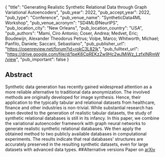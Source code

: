{
  "title": "Generating Realistic Synthetic Relational Data through Graph Variational Autoencoders",
  "pub_year": 2022,
  "pub_accept_year": 2022,
  "pub_type": "Conference",
  "pub_venue_name": "SyntheticData4ML Workshop",
  "pub_venue_acronym": "SD4ML@NeurIPS",
  "pub_location_city": "New Orleans",
  "pub_location_country": "USA",
  "pub_authors": "Mami, Ciro Antonio; Coser, Andrea; Medvet, Eric; Boudewijn, Alexander Theodorus Petrus; Volpe, Marco; Whitworth, Michael; Panfilo, Daniele; Saccani, Sebastiano",
  "pub_publisher_url": "https://openreview.net/forum?id=rokC3L82Ik",
  "pub_fulltext_url": "https://drive.google.com/file/d/1peK6CpREKzZw9Hc2wJMiWz_LzfxINRmW/view",
  "pub_important": false
}

## Abstract
Synthetic data generation has recently gained widespread attention as a more reliable alternative to traditional data anonymization. The involved methods are originally developed for image synthesis. Hence, their application to the typically tabular and relational datasets from healthcare, finance and other industries is non-trivial. While substantial research has been devoted to the generation of realistic tabular datasets, the study of synthetic relational databases is still in its infancy. In this paper, we combine the variational autoencoder framework with graph neural networks to generate realistic synthetic relational databases. We then apply the obtained method to two publicly available databases in computational experiments. The results indicate that real databases' structures are accurately preserved in the resulting synthetic datasets, even for large datasets with advanced data types.
##Alternative versions
Paper on [arXiv](https://arxiv.org/abs/2211.16889)